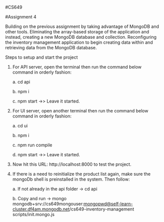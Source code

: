 #CS649

#Assignment 4

Building on the previous assignment by taking advantage of MongoDB and other tools. Eliminating the array-based storage of the application and instead, creating a new MongoDB database and collection. Reconfiguring the inventory management application to begin creating data within and retrieving data from the MongoDB database.

Steps to setup and start the project

1. For API server, open the terminal then run the command below command in orderly fashion:

   a. cd api
   
   b. npm i
   
   c. npm start ->> Leave it started.

2. For UI server, open another terminal then run the command below command in orderly fashion:

   a. cd ui
   
   b. npm i
   
   c. npm run compile
   
   d. npm start ->> Leave it started.
   
3. Now hit this URL: http://localhost:8000 to test the project.

4. If there is a need to reinitialize the product list again, make sure the mongoDb shell is preinstalled in the system. Then follow:
 
    a. If not already in the api folder -> cd api
    
    b. Copy and run -> mongo mongodb+srv://cs649mongouser:mongopwd@self-learn-cluster.df4am.mongodb.net/cs649-inventory-management scripts/init.mongo.js
